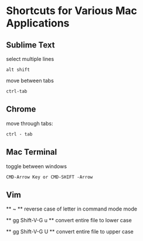 Shortcuts for Various Mac Applications
=========

## Sublime Text

select multiple lines
    
    alt shift
    
move between tabs
    
    ctrl-tab

## Chrome

move through tabs:
    
    ctrl - tab

## Mac Terminal

toggle between windows
    
    CMD-Arrow Key or CMD-SHIFT -Arrow 

## Vim

** ~ ** reverse case of letter in command mode mode

** gg Shift-V-G u ** convert entire file to lower case

** gg Shift-V-G U ** convert entire file to upper case


